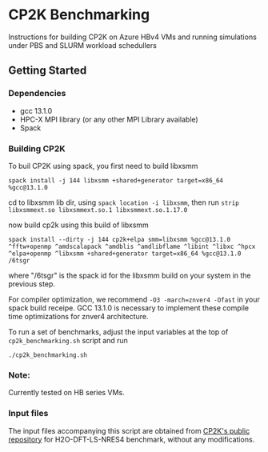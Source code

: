 # CP2K Benchmarking
Instructions for building CP2K on Azure HBv4 VMs and running simulations under PBS and SLURM workload schedullers

## Getting Started

### Dependencies

* gcc 13.1.0
* HPC-X MPI library (or any other MPI Library available)
* Spack

### Building CP2K
To buil CP2K using spack, you first need to build libxsmm 
```
spack install -j 144 libxsmm +shared+generator target=x86_64 %gcc@13.1.0

```
cd to libxsmm lib dir, using `spack location -i libxsmm`, then run `strip libxsmmext.so libxsmmext.so.1 libxsmmext.so.1.17.0`

now build cp2k using this build of libxsmm
```
spack install --dirty -j 144 cp2k+elpa smm=libxsmm %gcc@13.1.0 ^fftw+openmp ^amdscalapack ^amdblis ^amdlibflame ^libint ^libxc ^hpcx ^elpa+openmp ^libxsmm +shared+generator target=x86_64 %gcc@13.1.0 /6tsgr
```  
where "/6tsgr" is the spack id for the libxsmm build on your system in the previous step. 


For compiler optimization, we recommend `-O3 -march=znver4 -Ofast` in your spack build receipe. GCC 13.1.0 is necessary to implement these compile time optimizations for znver4 architecture. 

To run a set of benchmarks, adjust the input variables at the top of `cp2k_benchmarking.sh` script and run

```
./cp2k_benchmarking.sh
```

### Note:
Currently tested on HB series VMs.

### Input files
The input files accompanying this script are obtained from [CP2K's public repository](https://github.com/cp2k/cp2k/blob/master/benchmarks/QS_DM_LS/H2O-dft-ls.NREP4.inp) for H2O-DFT-LS-NRES4 benchmark, without any modifications. 



